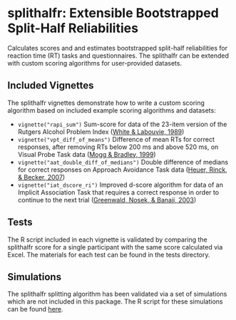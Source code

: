 # splithalfr: Extensible Bootstrapped Split-Half Reliabilities
Calculates scores and and estimates bootstrapped split-half reliabilities for reaction time (RT) tasks and questionnaires. The splithalfr can be extended with custom scoring algorithms for user-provided datasets.

## Included Vignettes
The splithalfr vignettes demonstrate how to write a custom scoring algorithm based on included example scoring algorithms and datasets:
* `vignette("rapi_sum")` Sum-score for data of the 23-item version of the Rutgers Alcohol Problem Index ([White & Labouvie, 1989](https://research.alcoholstudies.rutgers.edu/rapi))
* `vignette("vpt_diff_of_means")` Difference of mean RTs for correct responses, after removing RTs below 200 ms and above 520 ms, on Visual Probe Task data ([Mogg & Bradley, 1999](https://doi.org/10.1080/026999399379050))
* `vignette("aat_double_diff_of_medians")` Double difference of medians for correct responses on Approach Avoidance Task data ([Heuer, Rinck, & Becker, 2007](http://doi.org/10.1016/j.brat.2007.08.010))
* `vignette("iat_dscore_ri")` Improved d-score algorithm for data of an Implicit Association Task that requires a correct response in order to continue to the next trial ([Greenwald, Nosek, & Banaji, 2003](http://dx.doi.org/10.1037/0022-3514.85.2.197))

## Tests
The R script included in each vignette is validated by comparing the splithalfr score for a single participant with the same score calculated via Excel. The materials for each test can be found in the tests directory.

## Simulations
The splithalfr splitting algorithm has been validated via a set of simulations which are not included in this package. The R script
for these simulations can be found [here](https://github.com/tpronk/splithalfr_simulation).

